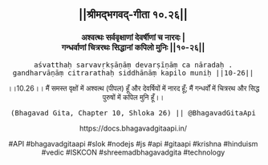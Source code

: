 <center><h2>||श्रीमद्‍भगवद्‍-गीता १०.२६||</h2>
<h3>अश्वत्थः सर्ववृक्षाणां देवर्षीणां च नारदः |<br/>गन्धर्वाणां चित्ररथः सिद्धानां कपिलो मुनिः ||१०-२६||</h3>
<pre>aśvatthaḥ sarvavṛkṣāṇāṃ devarṣīṇāṃ ca nāradaḥ .<br/>gandharvāṇāṃ citrarathaḥ siddhānāṃ kapilo muniḥ ||10-26||</pre>
<p>।।10.26।। मैं समस्त वृक्षों में अश्वत्थ (पीपल) हूँ और देवर्षियों में नारद हूँ; मैं गन्धर्वों में चित्ररथ और सिद्ध पुरुषों में कपिल मुनि हूँ।।</p>
<pre>(Bhagavad Gita, Chapter 10, Shloka 26) || @BhagavadGitaApi</pre><p>https://docs.bhagavadgitaapi.in/</p><p>#API #bhagavadgitaapi #slok #nodejs #js #api #gitaapi #krishna #hinduism #vedic #ISKCON #shreemadbhagavadgita #technology</p></center>